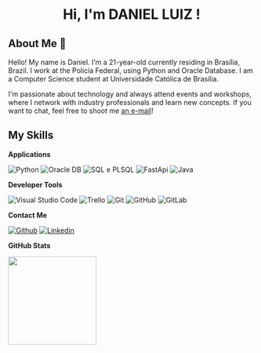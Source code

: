 <h1 align="center">Hi, I'm DANIEL LUIZ ! </h1>

## About Me :wave:

Hello! My name is Daniel. I’m a 21-year-old currently residing in Brasília, Brazil. I work at the Polícia Federal, using Python and Oracle Database. I am a Computer Science student at Universidade Católica de Brasília.



I'm passionate about technology and always attend events and workshops, where I network with industry professionals and learn new concepts. If you want to chat, feel free to shoot me [an e-mail](mailto:danielluizdossantos12@gmail.com)! 



 ## My Skills

 **Applications**

![Python](https://img.shields.io/badge/-Python-333333?style=flat&logo=python)
![Oracle DB](https://img.shields.io/badge/-Oracle_DB-333333?style=flat&logo=oracle)
![SQL e PLSQL](https://img.shields.io/badge/-SQL_e_PL/SQL-333333?style=flat)
![FastApi](https://img.shields.io/badge/-FastApi-333333?style=flat&logo=fastapi)
![Java](https://img.shields.io/badge/-Java-333333?style=flat)


**Developer Tools**

![Visual Studio Code](https://img.shields.io/badge/-Visual%20Studio%20Code-333333?style=flat&logo=visual-studio-code&logoColor=007ACC)
![Trello](https://img.shields.io/badge/-Trello-333333?style=flat&logo=trello&logoColor=007ACC)
![Git](https://img.shields.io/badge/-Git-333333?style=flat&logo=git)
![GitHub](https://img.shields.io/badge/-GitHub-333333?style=flat&logo=github)
![GitLab](https://img.shields.io/badge/-GitLab-333333?style=flat&logo=gitlab)


**Contact Me**

[![Github](https://img.shields.io/badge/-Github-333?style=flat&logo=Github&logoColor=white)](https://github.com/DanielL159)
[![Linkedin](https://img.shields.io/badge/-LinkedIn-blue?style=flat&logo=Linkedin&logoColor=white)](https://www.linkedin.com/in/daniel-luiz-dev/)

**GitHub Stats**

<a href="https://github.com/DanielL159" title="Perfil do Let">
  <img height="180em" src="https://github-readme-stats.vercel.app/api?username=DanielL159&theme=dracula&show_icons=true" />
</a>
